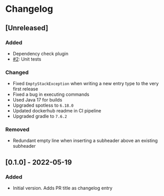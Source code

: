 # Changelog

## [Unreleased]
### Added
- Dependency check plugin
- [#2](https://github.com/devatherock/changelog-updater/issues/2): Unit tests

### Changed
- Fixed `EmptyStackException` when writing a new entry type to the very first release
- Fixed a bug in executing commands
- Used Java 17 for builds
- Upgraded spotless to `6.18.0`
- Updated dockerhub readme in CI pipeline
- Upgraded gradle to `7.6.2`

### Removed
- Redundant empty line when inserting a subheader above an existing subheader

## [0.1.0] - 2022-05-19
### Added
- Initial version. Adds PR title as changelog entry
